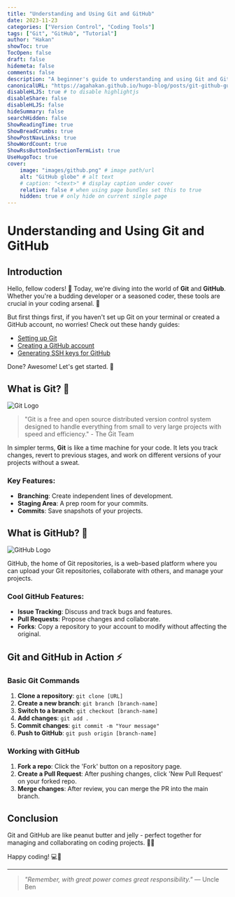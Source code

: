 ```yaml
---
title: "Understanding and Using Git and GitHub"
date: 2023-11-23
categories: ["Version Control", "Coding Tools"]
tags: ["Git", "GitHub", "Tutorial"]
author: "Hakan"
showToc: true
TocOpen: false
draft: false
hidemeta: false
comments: false
description: "A beginner's guide to understanding and using Git and GitHub."
canonicalURL: "https://agahakan.github.io/hugo-blog/posts/git-github-guide"
disableHLJS: true # to disable highlightjs
disableShare: false
disableHLJS: false
hideSummary: false
searchHidden: false
ShowReadingTime: true
ShowBreadCrumbs: true
ShowPostNavLinks: true
ShowWordCount: true
ShowRssButtonInSectionTermList: true
UseHugoToc: true
cover:
    image: "images/github.png" # image path/url
    alt: "GitHub globe" # alt text
    # caption: "<text>" # display caption under cover
    relative: false # when using page bundles set this to true
    hidden: true # only hide on current single page
---
```


# Understanding and Using Git and GitHub

## Introduction

Hello, fellow coders! 👋 Today, we're diving into the world of **Git** and **GitHub**. Whether you're a budding developer or a seasoned coder, these tools are crucial in your coding arsenal. 🚀

But first things first, if you haven't set up Git on your terminal or created a GitHub account, no worries! Check out these handy guides:

- [Setting up Git](https://git-scm.com/book/en/v2/Getting-Started-Installing-Git)
- [Creating a GitHub account](https://github.com/join)
- [Generating SSH keys for GitHub](https://docs.github.com/en/authentication/connecting-to-github-with-ssh)

Done? Awesome! Let's get started. 🌟

## What is Git? 🤔

![Git Logo](https://git-scm.com/images/logos/1color-orange-lightbg@2x.png)

> "Git is a free and open source distributed version control system designed to handle everything from small to very large projects with speed and efficiency." - The Git Team

In simpler terms, **Git** is like a time machine for your code. It lets you track changes, revert to previous stages, and work on different versions of your projects without a sweat.

### Key Features:

- **Branching**: Create independent lines of development.
- **Staging Area**: A prep room for your commits.
- **Commits**: Save snapshots of your projects.

## What is GitHub? 🐙

![GitHub Logo](https://github.githubassets.com/assets/GitHub-Mark-ea2971cee799.png)

GitHub, the home of Git repositories, is a web-based platform where you can upload your Git repositories, collaborate with others, and manage your projects.

### Cool GitHub Features:

- **Issue Tracking**: Discuss and track bugs and features.
- **Pull Requests**: Propose changes and collaborate.
- **Forks**: Copy a repository to your account to modify without affecting the original.

## Git and GitHub in Action ⚡

### Basic Git Commands

1. **Clone a repository**: `git clone [URL]`
2. **Create a new branch**: `git branch [branch-name]`
3. **Switch to a branch**: `git checkout [branch-name]`
4. **Add changes**: `git add .`
5. **Commit changes**: `git commit -m "Your message"`
6. **Push to GitHub**: `git push origin [branch-name]`

### Working with GitHub

1. **Fork a repo**: Click the 'Fork' button on a repository page.
2. **Create a Pull Request**: After pushing changes, click 'New Pull Request' on your forked repo.
3. **Merge changes**: After review, you can merge the PR into the main branch.

## Conclusion

Git and GitHub are like peanut butter and jelly - perfect together for managing and collaborating on coding projects. 🥜🍇

Happy coding! 💻🎉

---

> _"Remember, with great power comes great responsibility."_ — Uncle Ben